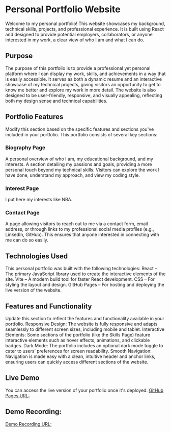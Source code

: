 # Personal Portfolio Website
Welcome to my personal portfolio! This website showcases my background, technical skills, projects, and professional experience. It is built using React and designed to provide potential employers, collaborators, or anyone interested in my work, a clear view of who I am and what I can do.

## Purpose
The purpose of this portfolio is to provide a professional yet personal platform where I can display my work, skills, and achievements in a way that is easily accessible. It serves as both a dynamic resume and an interactive showcase of my technical projects, giving visitors an opportunity to get to know me better and explore my work in more detail. The website is also designed to be user-friendly, responsive, and visually appealing, reflecting both my design sense and technical capabilities.


## Portfolio Features
Modify this section based on the specific features and sections you've included in your portfolio.
This portfolio consists of several key sections:

### Biography Page
A personal overview of who I am, my educational background, and my interests.
A section detailing my passions and goals, providing a more personal touch beyond my technical skills.
Visitors can explore the work I have done, understand my approach, and view my coding style.
### Interest Page
I put here my interests like NBA. 
###  Contact Page
A page allowing visitors to reach out to me via a contact form, email address, or through links to my professional social media profiles (e.g., LinkedIn, GitHub).
This ensures that anyone interested in connecting with me can do so easily.

## Technologies Used
This personal portfolio was built with the following technologies:
React – The primary JavaScript library used to create the interactive elements of the site.
Vite – A modern build tool for faster React development.
CSS – For styling the layout and design.
GitHub Pages – For hosting and deploying the live version of the website.

## Features and Functionality
Update this section to reflect the features and functionality available in your portfolio.
Responsive Design: The website is fully responsive and adapts seamlessly to different screen sizes, including mobile and tablet.
Interactive Elements: Some sections of the portfolio (like the Skills Page) feature interactive elements such as hover effects, animations, and clickable badges.
Dark Mode: The portfolio includes an optional dark mode toggle to cater to users’ preferences for screen readability.
Smooth Navigation: Navigation is made easy with a clean, intuitive header and anchor links, ensuring users can quickly access different sections of the website.


## Live Demo
You can access the live version of your portfolio once it's deployed:
[GitHub Pages URL:](https://github.com/DudeBruh326/personal-portfolio.git)

## Demo Recording:

[Demo Recording URL:](https://drive.google.com/file/d/1GQXp2sVXwKCNrSd_m9YBn22fgRagGtsr/view?usp=drivesdk )



